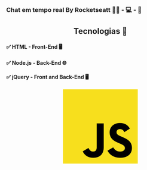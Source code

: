 <p align="center">
  
### Chat em tempo real By Rocketseatt :astronaut: - :computer: - :rocket:

</p>

<p align="center">

## <center> Tecnologias :call_me_hand: </center>

#### :white_check_mark: HTML - Front-End :desktop_computer: 
#### :white_check_mark: Node.js - Back-End :globe_with_meridians:
#### :white_check_mark: jQuery - Front and Back-End :desktop_computer:
</p>

<p align="center">
  <img src="public/JavaScript_logo.jpg">
</p>
